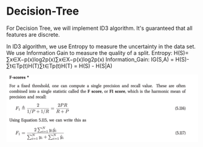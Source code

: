 # Decision-Tree

For Decision Tree, we will implement ID3 algorithm. It's guaranteed that all features are discrete.

In ID3 algorithm, we use Entropy to measure the uncertainty in the data set. We use Information Gain to measure the quality of a split.
Entropy: H(S)= ∑x∈X−p(x)log2p(x)∑x∈X−p(x)log2p(x) 
Information_Gain: IG(S,A) = H(S)- ∑t∈Tp(t)H(T)∑t∈Tp(t)H(T)  = H(S) - H(S|A)

<img src="F1Score.png">
